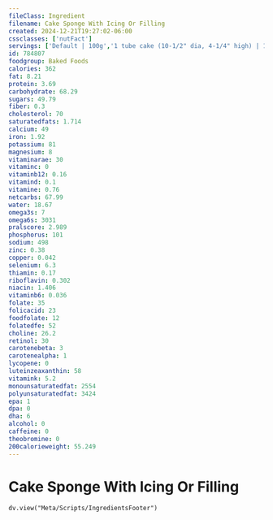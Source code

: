 ```yaml
---
fileClass: Ingredient
filename: Cake Sponge With Icing Or Filling
created: 2024-12-21T19:27:02-06:00
cssclasses: ['nutFact']
servings: ['Default | 100g','1 tube cake (10-1/2" dia, 4-1/4" high) | 1109','1 tube cake (9" dia, 3-3/4" high) | 843','1 piece (1/12 of 10" dia) | 92','1 cubic inch | 5']
id: 784807
foodgroup: Baked Foods
calories: 362
fat: 8.21
protein: 3.69
carbohydrate: 68.29
sugars: 49.79
fiber: 0.3
cholesterol: 70
saturatedfats: 1.714
calcium: 49
iron: 1.92
potassium: 81
magnesium: 8
vitaminarae: 30
vitaminc: 0
vitaminb12: 0.16
vitamind: 0.1
vitamine: 0.76
netcarbs: 67.99
water: 18.67
omega3s: 7
omega6s: 3031
pralscore: 2.989
phosphorus: 101
sodium: 498
zinc: 0.38
copper: 0.042
selenium: 6.3
thiamin: 0.17
riboflavin: 0.302
niacin: 1.406
vitaminb6: 0.036
folate: 35
folicacid: 23
foodfolate: 12
folatedfe: 52
choline: 26.2
retinol: 30
carotenebeta: 3
carotenealpha: 1
lycopene: 0
luteinzeaxanthin: 58
vitamink: 5.2
monounsaturatedfat: 2554
polyunsaturatedfat: 3424
epa: 1
dpa: 0
dha: 6
alcohol: 0
caffeine: 0
theobromine: 0
200calorieweight: 55.249
---
```


# Cake Sponge With Icing Or Filling

```dataviewjs
dv.view("Meta/Scripts/IngredientsFooter")
```